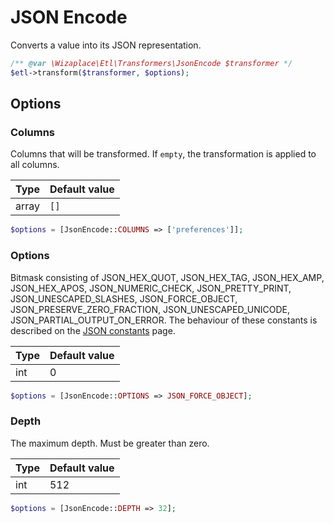 # JSON Encode

Converts a value into its JSON representation.

```php
/** @var \Wizaplace\Etl\Transformers\JsonEncode $transformer */
$etl->transform($transformer, $options);
```


## Options

### Columns
Columns that will be transformed. If `empty`, the transformation is applied to all columns.

| Type | Default value |
|----- | ------------- |
| array | `[]` |

```php
$options = [JsonEncode::COLUMNS => ['preferences']];
```

### Options
Bitmask consisting of JSON_HEX_QUOT, JSON_HEX_TAG, JSON_HEX_AMP, JSON_HEX_APOS, JSON_NUMERIC_CHECK, JSON_PRETTY_PRINT, JSON_UNESCAPED_SLASHES, JSON_FORCE_OBJECT, JSON_PRESERVE_ZERO_FRACTION, JSON_UNESCAPED_UNICODE, JSON_PARTIAL_OUTPUT_ON_ERROR. The behaviour of these constants is described on the [JSON constants](http://php.net/manual/en/json.constants.php) page.

| Type | Default value |
|----- | ------------- |
| int | 0 |

```php
$options = [JsonEncode::OPTIONS => JSON_FORCE_OBJECT];
```

### Depth
The maximum depth. Must be greater than zero.

| Type | Default value |
|----- | ------------- |
| int | 512 |

```php
$options = [JsonEncode::DEPTH => 32];
```
